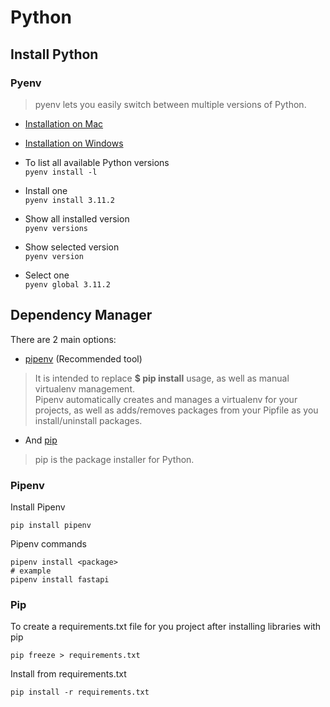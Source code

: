 # Python

## Install Python

### Pyenv

> pyenv lets you easily switch between multiple versions of Python.

- [Installation on Mac](https://github.com/pyenv/pyenv#installation)

- [Installation on Windows](https://github.com/pyenv-win/pyenv-win/blob/master/docs/installation.md#git-commands)

- To list all available Python versions  
```pyenv install -l```
- Install one  
```pyenv install 3.11.2```
- Show all installed version  
```pyenv versions```
- Show selected version  
```pyenv version```
- Select one  
```pyenv global 3.11.2```

## Dependency Manager

There are 2 main options:

- [pipenv](https://pipenv.pypa.io/en/latest/#install-pipenv-today) (Recommended tool)

> It is intended to replace **$ pip install** usage, as well as manual virtualenv management.  
> Pipenv automatically creates and manages a virtualenv for your projects, as well as adds/removes packages from your Pipfile as you install/uninstall packages.

- And [pip](https://pip.pypa.io/en/stable/cli/)

> pip is the package installer for Python.

### Pipenv

Install Pipenv

```shell
pip install pipenv
```

Pipenv commands

```shell
pipenv install <package>
# example
pipenv install fastapi
```

### Pip

To create a requirements.txt file for you project after installing libraries with pip

```shell
pip freeze > requirements.txt
```

Install from requirements.txt

```shell
pip install -r requirements.txt
```
